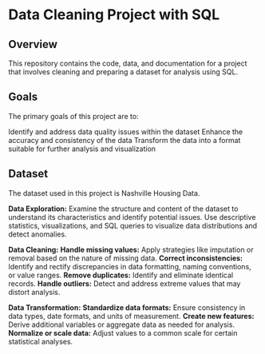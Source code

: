 
# Data Cleaning Project with SQL

## Overview

This repository contains the code, data, and documentation for a project that involves cleaning and preparing a dataset for analysis using SQL.

## Goals

The primary goals of this project are to:

Identify and address data quality issues within the dataset
Enhance the accuracy and consistency of the data
Transform the data into a format suitable for further analysis and visualization
## Dataset

The dataset used in this project is Nashville Housing Data.

**Data Exploration:**
Examine the structure and content of the dataset to understand its characteristics and identify potential issues.
Use descriptive statistics, visualizations, and SQL queries to visualize data distributions and detect anomalies.

**Data Cleaning:**
**Handle missing values:** Apply strategies like imputation or removal based on the nature of missing data.
**Correct inconsistencies:** Identify and rectify discrepancies in data formatting, naming conventions, or value ranges.
**Remove duplicates:** Identify and eliminate identical records.
**Handle outliers:** Detect and address extreme values that may distort analysis.


**Data Transformation:**
**Standardize data formats:** Ensure consistency in data types, date formats, and units of measurement.
**Create new features:** Derive additional variables or aggregate data as needed for analysis.
**Normalize or scale data:** Adjust values to a common scale for certain statistical analyses.
